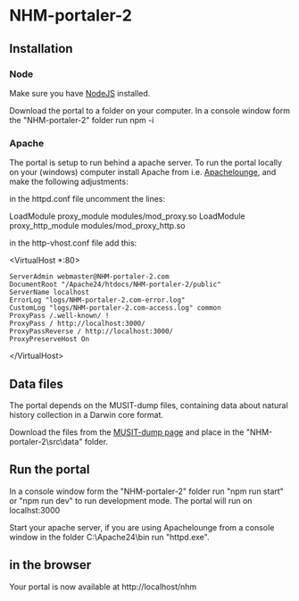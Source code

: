 # NHM-portaler-2

## Installation
### Node
Make sure you have [NodeJS](https://nodejs.org/en/) installed.

Download the portal to a folder on your computer. In a console window form the "NHM-portaler-2" folder run npm -i

### Apache
The portal is setup to run behind a apache server. To run the portal locally on your (windows) computer install Apache from i.e. [Apachelounge](https://www.apachelounge.com/download/), and make the following adjustments:

in the httpd.conf file uncomment the lines:

LoadModule proxy_module modules/mod_proxy.so
LoadModule proxy_http_module modules/mod_proxy_http.so

in the http-vhost.conf file add this:

<VirtualHost *:80>

    ServerAdmin webmaster@NHM-portaler-2.com
	DocumentRoot "/Apache24/htdocs/NHM-portaler-2/public"
    ServerName localhost
    ErrorLog "logs/NHM-portaler-2.com-error.log"
    CustomLog "logs/NHM-portaler-2.com-access.log" common
	ProxyPass /.well-known/ !
	ProxyPass / http://localhost:3000/
	ProxyPassReverse / http://localhost:3000/
	ProxyPreserveHost On
	

\</VirtualHost>


## Data files
The portal depends on the MUSIT-dump files, containing data about natural history collection in a Darwin core format.

Download the files from the [MUSIT-dump page](http://www.unimus.no/nedlasting/datasett/) and place in the "NHM-portaler-2\src\data" folder.

## Run the portal
In a console window form the "NHM-portaler-2" folder run "npm run start" or "npm run dev" to run development mode. The portal will run on localhst:3000

Start your apache server, if you are using Apachelounge from a console window in the folder  C:\Apache24\bin run "httpd.exe".

## in the browser
Your portal is now available at http://localhost/nhm

